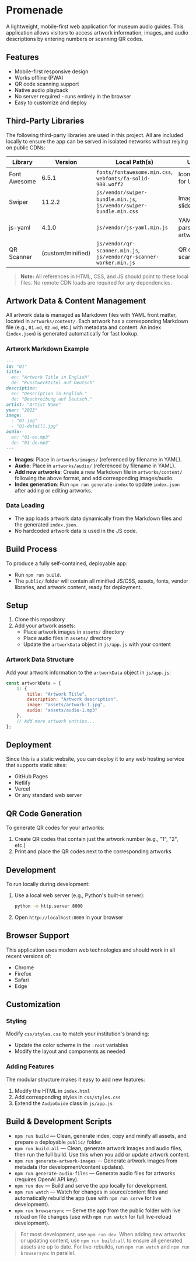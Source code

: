# Promenade

A lightweight, mobile-first web application for museum audio guides. This application allows visitors to access artwork information, images, and audio descriptions by entering numbers or scanning QR codes.

## Features

- Mobile-first responsive design
- Works offline (PWA)
- QR code scanning support
- Native audio playback
- No server required - runs entirely in the browser
- Easy to customize and deploy

## Third-Party Libraries

The following third-party libraries are used in this project. All are included locally to ensure the app can be served in isolated networks without relying on public CDNs:

| Library         | Version   | Local Path(s)                  | Usage                        |
|----------------|-----------|--------------------------------|------------------------------|
| Font Awesome   | 6.5.1     | `fonts/fontawesome.min.css`, `webfonts/fa-solid-900.woff2` | Icon fonts for UI            |
| Swiper         | 11.2.2    | `js/vendor/swiper-bundle.min.js`, `js/vendor/swiper-bundle.min.css` | Image slider/gallery         |
| js-yaml        | 4.1.0     | `js/vendor/js-yaml.min.js`     | YAML parsing for artwork data|
| QR Scanner     | (custom/minified) | `js/vendor/qr-scanner.min.js`, `js/vendor/qr-scanner-worker.min.js` | QR code scanning            |

> **Note:** All references in HTML, CSS, and JS should point to these local files. No remote CDN loads are required for any dependencies.

## Artwork Data & Content Management

All artwork data is managed as Markdown files with YAML front matter, located in `artworks/content/`. Each artwork has a corresponding Markdown file (e.g., `01.md`, `02.md`, etc.) with metadata and content. An index (`index.json`) is generated automatically for fast lookup.

### Artwork Markdown Example

```markdown
---
id: "01"
title:
  en: "Artwork Title in English"
  de: "Kunstwerktitel auf Deutsch"
description:
  en: "Description in English."
  de: "Beschreibung auf Deutsch."
artist: "Artist Name"
year: "2023"
image:
  - "01.jpg"
  - "01-detail1.jpg"
audio:
  en: "01-en.mp3"
  de: "01-de.mp3"
---
```

- **Images**: Place in `artworks/images/` (referenced by filename in YAML).
- **Audio**: Place in `artworks/audio/` (referenced by filename in YAML).
- **Add new artworks**: Create a new Markdown file in `artworks/content/` following the above format, and add corresponding images/audio.
- **Index generation**: Run `npm run generate-index` to update `index.json` after adding or editing artworks.

### Data Loading
- The app loads artwork data dynamically from the Markdown files and the generated `index.json`.
- No hardcoded artwork data is used in the JS code.

## Build Process

To produce a fully self-contained, deployable app:

- Run `npm run build`.
- The `public/` folder will contain all minified JS/CSS, assets, fonts, vendor libraries, and artwork content, ready for deployment.

## Setup

1. Clone this repository
2. Add your artwork assets:
   - Place artwork images in `assets/` directory
   - Place audio files in `assets/` directory
   - Update the `artworkData` object in `js/app.js` with your content

### Artwork Data Structure

Add your artwork information to the `artworkData` object in `js/app.js`:

```javascript
const artworkData = {
    1: {
        title: "Artwork Title",
        description: "Artwork description",
        image: "assets/artwork-1.jpg",
        audio: "assets/audio-1.mp3"
    },
    // Add more artwork entries...
};
```

## Deployment

Since this is a static website, you can deploy it to any web hosting service that supports static sites:

- GitHub Pages
- Netlify
- Vercel
- Or any standard web server

## QR Code Generation

To generate QR codes for your artworks:

1. Create QR codes that contain just the artwork number (e.g., "1", "2", etc.)
2. Print and place the QR codes next to the corresponding artworks

## Development

To run locally during development:

1. Use a local web server (e.g., Python's built-in server):
   ```bash
   python -m http.server 8000
   ```
2. Open `http://localhost:8000` in your browser

## Browser Support

This application uses modern web technologies and should work in all recent versions of:

- Chrome
- Firefox
- Safari
- Edge

## Customization

### Styling
Modify `css/styles.css` to match your institution's branding:

- Update the color scheme in the `:root` variables
- Modify the layout and components as needed

### Adding Features
The modular structure makes it easy to add new features:

1. Modify the HTML in `index.html`
2. Add corresponding styles in `css/styles.css`
3. Extend the `AudioGuide` class in `js/app.js`

## Build & Development Scripts

- `npm run build` — Clean, generate index, copy and minify all assets, and prepare a deployable `public/` folder.
- `npm run build:all` — Clean, generate artwork images and audio files, then run the full build. Use this when you add or update artwork content.
- `npm run generate-artwork-images` — Generate artwork images from metadata (for development/content updates).
- `npm run generate-audio-files` — Generate audio files for artworks (requires OpenAI API key).
- `npm run dev` — Build and serve the app locally for development.
- `npm run watch` — Watch for changes in source/content files and automatically rebuild the app (use with `npm run serve` for live development).
- `npm run browsersync` — Serve the app from the public folder with live reload on file changes (use with `npm run watch` for full live-reload development).

> For most development, use `npm run dev`. When adding new artworks or updating content, use `npm run build:all` to ensure all generated assets are up to date. For live-rebuilds, run `npm run watch` and `npm run browsersync` in parallel.
